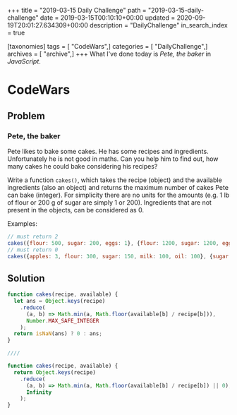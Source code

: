 +++
title = "2019-03-15 Daily Challenge"
path = "2019-03-15-daily-challenge"
date = 2019-03-15T00:10:10+00:00
updated = 2020-09-19T20:01:27.634309+00:00
description = "DailyChallenge"
in_search_index = true

[taxonomies]
tags = [ "CodeWars",]
categories = [ "DailyChallenge",]
archives = [ "archive",]
+++
What I've done today is *Pete, the baker* in *JavaScript*.

<!-- more -->

# CodeWars

## Problem

### Pete, the baker

Pete likes to bake some cakes. He has some recipes and ingredients. Unfortunately he is not good in maths. Can you help him to find out, how many cakes he could bake considering his recipes?

  Write a function `cakes()`, which takes the recipe (object) and the available ingredients (also an object) and returns the maximum number of cakes Pete can bake (integer). For simplicity there are no units for the amounts (e.g. 1 lb of flour or 200 g of sugar are simply 1 or 200). Ingredients that are not present in the objects, can be considered as 0.

  Examples:

  ```javascript
  // must return 2
  cakes({flour: 500, sugar: 200, eggs: 1}, {flour: 1200, sugar: 1200, eggs: 5, milk: 200}); 
  // must return 0
  cakes({apples: 3, flour: 300, sugar: 150, milk: 100, oil: 100}, {sugar: 500, flour: 2000, milk: 2000}); 
  ```

## Solution

```js
function cakes(recipe, available) {
  let ans = Object.keys(recipe)
    .reduce(
      (a, b) => Math.min(a, Math.floor(available[b] / recipe[b])),
      Number.MAX_SAFE_INTEGER
    );
  return isNaN(ans) ? 0 : ans;
}

////

function cakes(recipe, available) {
  return Object.keys(recipe)
    .reduce(
      (a, b) => Math.min(a, Math.floor(available[b] / recipe[b]) || 0),
      Infinity
    );
}
```